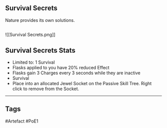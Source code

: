 ## Survival Secrets
Nature provides its own solutions.
##
![[Survival Secrets.png]]
## Survival Secrets Stats
- Limited to: 1 Survival
- Flasks applied to you have 20% reduced Effect
- Flasks gain 3 Charges every 3 seconds while they are inactive
- Survival
- Place into an allocated Jewel Socket on the Passive Skill Tree. Right click to remove from the Socket.


---
## Tags
#Artefact
#PoE1
